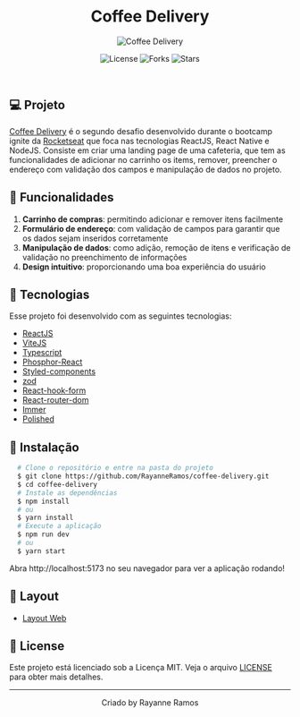 <h1 align='center'>Coffee Delivery</h1>

<p align='center'>
  <img src='https://user-images.githubusercontent.com/43352880/232176270-92443d4e-3075-4eae-8d91-7c98fc55caa7.png' alt='Coffee Delivery' />
</p>

<p  align='center'>
  <img src='https://img.shields.io/badge/license-MIT-%23835afd' alt='License' />
  <img src='https://img.shields.io/badge/forks-MIT-%23835afd' alt='Forks' />
  <img src='https://img.shields.io/badge/stars-MIT-%23835afd' alt='Stars' />
</p>

<br>

## 💻 Projeto

[Coffee Delivery](https://coffee-delivery-miy8yv6tf-rayanneramos.vercel.app/) é o segundo desafio desenvolvido durante o bootcamp ignite da [Rocketseat](https://www.rocketseat.com.br/) que foca nas tecnologias ReactJS, React Native e NodeJS. Consiste em criar uma landing page de uma cafeteria, que tem as funcionalidades de adicionar no carrinho os items, remover, preencher o endereço com validação dos campos e manipulação de dados no projeto.

## 🌟 Funcionalidades

1. **Carrinho de compras**: permitindo adicionar e remover itens facilmente 
2. **Formulário de endereço**: com validação de campos para garantir que os dados sejam inseridos corretamente 
3. **Manipulação de dados**: como adição, remoção de itens e verificação de validação no preenchimento de informações
4. **Design intuitivo**: proporcionando uma boa experiência do usuário

## 🧪 Tecnologias

Esse projeto foi desenvolvido com as seguintes tecnologias:

- [ReactJS](https://reactjs.org/)
- [ViteJS](https://vitejs.dev/)
- [Typescript](https://www.typescriptlang.org/)
- [Phosphor-React](https://phosphoricons.com/)
- [Styled-components](https://www.styled-components.com/)
- [zod](https://github.com/colinhacks/zod)
- [React-hook-form](https://react-hook-form.com/)
- [React-router-dom](https://reactrouter.com/)
- [Immer](https://github.com/immerjs/immer)
- [Polished](https://polished.js.org/)

## 🚀 Instalação

```bash
  # Clone o repositório e entre na pasta do projeto
  $ git clone https://github.com/RayanneRamos/coffee-delivery.git
  $ cd coffee-delivery
  # Instale as dependências
  $ npm install
  # ou
  $ yarn install
  # Execute a aplicação
  $ npm run dev
  # ou
  $ yarn start
```

Abra http://localhost:5173 no seu navegador para ver a aplicação rodando!

## 🔖 Layout

- [Layout Web](<https://www.figma.com/file/s5IOz1y37vY0PaRvStkgz0/Coffee-Delivery-(Copy)?node-id=0%3A1&t=etfHMCD8onuH0L3M-1>)

## 📝 License

Este projeto está licenciado sob a Licença MIT. Veja o arquivo [LICENSE](LICENSE) para obter mais detalhes.

---

<p align='center'>Criado by Rayanne Ramos</p>
